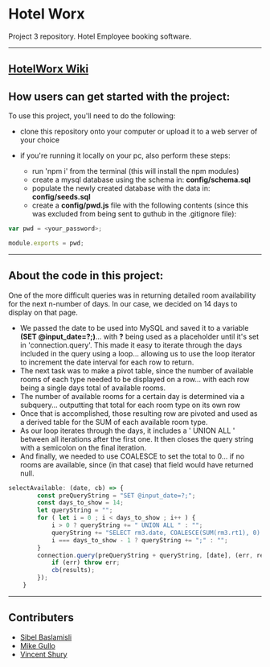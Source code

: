 # Hotel Worx
Project 3 repository. Hotel Employee booking software.

---
[HotelWorx Wiki](https://github.com/Vincent440/hotel-worx/wiki)
---

## How users can get started with the project:

To use this project, you'll need to do the following:

* clone this repository onto your computer or upload it to a web server of your choice

* if you're running it locally on your pc, also perform these steps:

    * run 'npm i' from the terminal (this will install the npm modules)
    * create a mysql database using the schema in: **config/schema.sql**
    * populate the newly created database with the data in: **config/seeds.sql**
    * create a **config/pwd.js** file with the following contents (since this was excluded from being sent to guthub in the .gitignore file):

```js
var pwd = <your_password>;

module.exports = pwd;
```

---

## About the code in this project:

One of the more difficult queries was in returning detailed room availability for the next n-number of days. In our case, we decided on 14 days to display on that page.
 * We passed the date to be used into MySQL and saved it to a variable **(SET @input_date=?;)**... with **?** being used as a placeholder until it's set in 'connection.query'. This made it easy to iterate through the days included in the query using a loop... allowing us to use the loop iterator to increment the date interval for each row to return.
 * The next task was to make a pivot table, since the number of available rooms of each type needed to be displayed on a row... with each row being a single days total of available rooms.
 * The number of available rooms for a certain day is determined via a subquery... outputting that total for each room type on its own row
 * Once that is accomplished, those resulting row are pivoted and used as a derived table for the SUM of each available room type.
 * As our loop iterates through the days, it includes a ' UNION ALL ' between all iterations after the first one. It then closes the query string with a semicolon on the final iteration.
 * And finally, we needed to use COALESCE to set the total to 0... if no rooms are available, since (in that case) that field would have returned null.

```js
selectAvailable: (date, cb) => {
        const preQueryString = "SET @input_date=?;";
        const days_to_show = 14;
        let queryString = "";
        for ( let i = 0 ; i < days_to_show ; i++ ) {
            i > 0 ? queryString += " UNION ALL " : "";
            queryString += "SELECT rm3.date, COALESCE(SUM(rm3.rt1), 0) AS RoomType1, COALESCE(SUM(rm3.rt2), 0) AS RoomType2, COALESCE(SUM(rm3.rt3), 0) AS RoomType3, (COALESCE(SUM(rm3.rt1), 0) + COALESCE(SUM(rm3.rt2), 0) + COALESCE(SUM(rm3.rt3), 0)) AS TotalRooms FROM (SELECT (DATE_ADD(@input_date, INTERVAL " + i + " DAY)) AS date, CASE WHEN rm2.room_type_id=1 THEN rm2.available_types END AS rt1, CASE WHEN rm2.room_type_id=2 THEN rm2.available_types END AS rt2, CASE WHEN rm2.room_type_id=3 THEN rm2.available_types END AS rt3 FROM (SELECT rm1.room_type_id, COALESCE(rm1.total_types, 0)-COALESCE(rr1.used_types, 0) AS available_types FROM room_types AS rt LEFT JOIN (SELECT rr.room_type_id, COUNT(*) AS used_types FROM res_rooms AS rr WHERE rr.active=1 && rr.check_in_date<=DATE_ADD(@input_date, INTERVAL " + i + " DAY) && rr.check_out_date>DATE_ADD(@input_date, INTERVAL " + i + " DAY) GROUP BY rr.room_type_id) AS rr1 ON rt.room_type_id=rr1.room_type_id LEFT JOIN (SELECT rm.room_type_id, COUNT(*) AS total_types FROM rooms AS rm WHERE rm.active=1 GROUP BY rm.room_type_id) AS rm1 ON rt.room_type_id=rm1.room_type_id GROUP BY rt.room_type_id ORDER BY rt.room_type_id ASC) AS rm2) AS rm3 GROUP BY rm3.date";
            i === days_to_show - 1 ? queryString += ";" : "";
        }
        connection.query(preQueryString + queryString, [date], (err, results) => {
            if (err) throw err;
            cb(results);
        });
    }
```

---

## Contributers

* [Sibel Baslamisli](https://sialbul.github.io/sibel-portfolio/)
* [Mike Gullo](https://mike14747.github.io/)
* [Vincent Shury](https://vincent440.github.io/)
